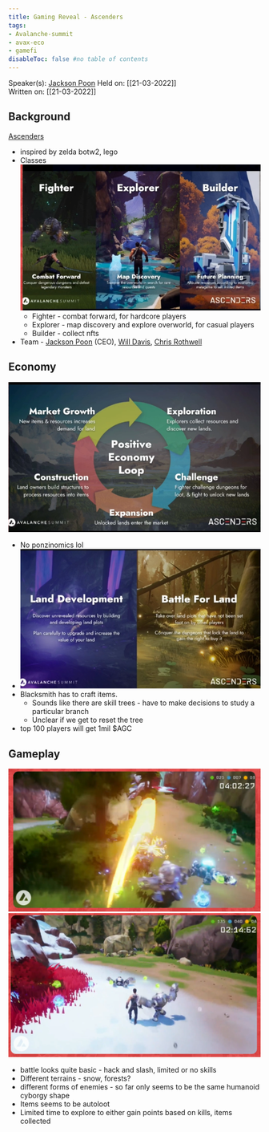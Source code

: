 ```yaml
---
title: Gaming Reveal - Ascenders
tags:
- Avalanche-summit
- avax-eco
- gamefi
disableToc: false #no table of contents
---
```


Speaker(s): [Jackson Poon](notes/Jackson%20Poon.md)
Held on: [[21-03-2022]]  
Written on: [[21-03-2022]]  

## Background
[Ascenders](notes/Ascenders.md)
* inspired by zelda botw2, lego
* Classes![](notes/images/Pasted%20image%2020220322230615.png)
	* Fighter - combat forward, for hardcore players
	* Explorer - map discovery and explore overworld, for casual players
	* Builder - collect nfts
* Team - [Jackson Poon](notes/Jackson%20Poon.md) (CEO), [Will Davis](notes/Will%20Davis.md), [Chris Rothwell](notes/Chris%20Rothwell.md)

## Economy
![](notes/images/Pasted%20image%2020220322230715.png)

* No ponzinomics lol
* ![](notes/images/Pasted%20image%2020220322230748.png) 
* Blacksmith has to craft items. 
	* Sounds like there are skill trees - have to make decisions to study a particular branch
	* Unclear if we get to reset the tree
* top 100 players will get 1mil $AGC

## Gameplay
![](notes/images/Pasted%20image%2020220322231239.png)![](notes/images/Pasted%20image%2020220322231425.png)
* battle looks quite basic - hack and slash, limited or no skills
* Different terrains - snow, forests?
* different forms of enemies - so far only seems to be the same humanoid cyborgy shape
* Items seems to be autoloot
* Limited time to explore to either gain points based on kills, items collected